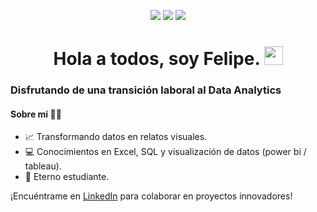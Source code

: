 <div id="badges" align="center">

[![](https://img.shields.io/badge/Microsoft_Outlook-0078D4?style=for-the-badge&logo=microsoft-outlook&logoColor=white)](mailto:felipehenao@outlook.com) 
[![](https://img.shields.io/badge/LinkedIn-0077B5?style=for-the-badge&logo=linkedin&logoColor=white)](https://www.linkedin.com/in/felipe-henao-albornoz) 
[![](https://img.shields.io/badge/Tableau-E97627?style=for-the-badge&logo=Tableau&logoColor=white)](https://public.tableau.com/app/profile/felipe.henao2597/vizzes)
  
 <div id="badges" align="center">
   
<h1>
  Hola a todos, soy Felipe.
  <img src="https://media.giphy.com/media/hvRJCLFzcasrR4ia7z/giphy.gif" width="30px"/>
</h1>

 <div id="header" align="left">


### Disfrutando de una transición laboral al Data Analytics
#### Sobre mi 👩‍💻

- 📈 Transformando datos en relatos visuales.
- 💻 Conocimientos en Excel, SQL y visualización de datos (power bi / tableau).
- 🌟 Eterno estudiante.

¡Encuéntrame en [LinkedIn](https://www.linkedin.com/in/felipe-henao-albornoz) para colaborar en proyectos innovadores!


